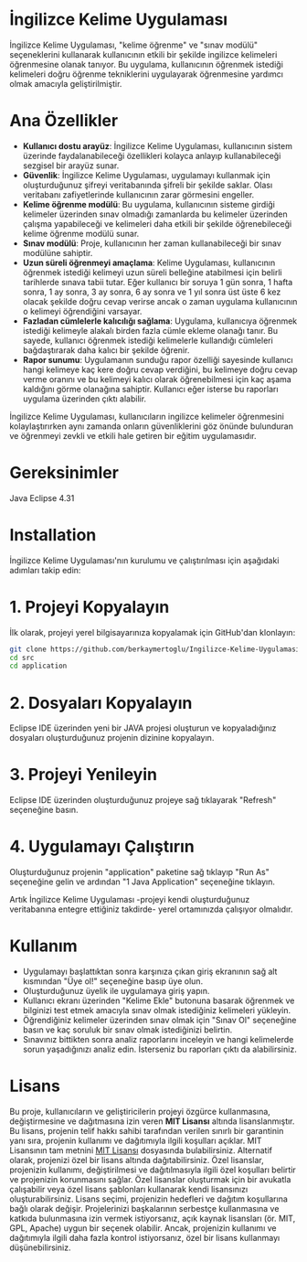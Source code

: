 # İngilizce Kelime Uygulaması

İngilizce Kelime Uygulaması, "kelime öğrenme" ve "sınav modülü" seçeneklerini kullanarak kullanıcının etkili bir şekilde ingilizce kelimeleri öğrenmesine olanak tanıyor. Bu uygulama, kullanıcının öğrenmek istediği kelimeleri doğru öğrenme tekniklerini uygulayarak öğrenmesine yardımcı olmak amacıyla geliştirilmiştir.

# Ana Özellikler

* **Kullanıcı dostu arayüz**: İngilizce Kelime Uygulaması, kullanıcının sistem üzerinde faydalanabileceği özellikleri kolayca anlayıp kullanabileceği sezgisel bir arayüz sunar.
* **Güvenlik**: İngilizce Kelime Uygulaması, uygulamayı kullanmak için oluşturduğunuz şifreyi veritabanında şifreli bir şekilde saklar. Olası veritabanı zafiyetlerinde kullanıcının zarar görmesini engeller.
* **Kelime öğrenme modülü**: Bu uygulama, kullanıcının sisteme girdiği kelimeler üzerinden sınav olmadığı zamanlarda bu kelimeler üzerinden çalışma yapabileceği ve kelimeleri daha etkili bir şekilde öğrenebileceği kelime öğrenme modülü sunar.
* **Sınav modülü**: Proje, kullanıcının her zaman kullanabileceği bir sınav modülüne sahiptir.
* **Uzun süreli öğrenmeyi amaçlama**: Kelime Uygulaması, kullanıcının öğrenmek istediği kelimeyi uzun süreli belleğine atabilmesi için belirli tarihlerde sınava tabii tutar. Eğer kullanıcı bir soruya 1 gün sonra, 1 hafta sonra, 1 ay sonra, 3 ay sonra, 6 ay sonra ve 1 yıl sonra üst üste 6 kez olacak şekilde doğru cevap verirse ancak o zaman uygulama kullanıcının o kelimeyi öğrendiğini varsayar.
* **Fazladan cümlelerle kalıcılığı sağlama**: Uygulama, kullanıcıya öğrenmek istediği kelimeyle alakalı birden fazla cümle ekleme olanağı tanır. Bu sayede, kullanıcı öğrenmek istediği kelimelerle kullandığı cümleleri bağdaştırarak daha kalıcı bir şekilde öğrenir.
* **Rapor sunumu**: Uygulamanın sunduğu rapor özelliği sayesinde kullanıcı hangi kelimeye kaç kere doğru cevap verdiğini, bu kelimeye doğru cevap verme oranını ve bu kelimeyi kalıcı olarak öğrenebilmesi için kaç aşama kaldığını görme olanağına sahiptir. Kullanıcı eğer isterse bu raporları uygulama üzerinden çıktı alabilir.

İngilizce Kelime Uygulaması, kullanıcıların ingilizce kelimeler öğrenmesini kolaylaştırırken aynı zamanda onların güvenliklerini göz önünde bulunduran ve öğrenmeyi zevkli ve etkili hale getiren bir eğitim uygulamasıdır.

# Gereksinimler

Java Eclipse 4.31

# Installation

İngilizce Kelime Uygulaması'nın kurulumu ve çalıştırılması için aşağıdaki adımları takip edin:

# 1. Projeyi Kopyalayın

İlk olarak, projeyi yerel bilgisayarınıza kopyalamak için GitHub'dan klonlayın:

```bash
git clone https://github.com/berkaymertoglu/Ingilizce-Kelime-Uygulamasi.git
cd src
cd application
```

# 2. Dosyaları Kopyalayın

Eclipse IDE üzerinden yeni bir JAVA projesi oluşturun ve kopyaladığınız dosyaları oluşturduğunuz projenin dizinine kopyalayın.

# 3. Projeyi Yenileyin

Eclipse IDE üzerinden oluşturduğunuz projeye sağ tıklayarak "Refresh" seçeneğine basın.

# 4. Uygulamayı Çalıştırın

Oluşturduğunuz projenin "application" paketine sağ tıklayıp "Run As" seçeneğine gelin ve ardından "1 Java Application" seçeneğine tıklayın.

Artık İngilizce Kelime Uygulaması -projeyi kendi oluşturduğunuz veritabanına entegre ettiğiniz takdirde- yerel ortamınızda çalışıyor olmalıdır.

# Kullanım

* Uygulamayı başlattıktan sonra karşınıza çıkan giriş ekranının sağ alt kısmından "Üye ol!" seçeneğine basıp üye olun.
* Oluşturduğunuz üyelik ile uygulamaya giriş yapın.
* Kullanıcı ekranı üzerinden "Kelime Ekle" butonuna basarak öğrenmek ve bilginizi test etmek amacıyla sınav olmak istediğiniz kelimeleri yükleyin.
* Öğrendiğiniz kelimeler üzerinden sınav olmak için "Sınav Ol" seçeneğine basın ve kaç soruluk bir sınav olmak istediğinizi belirtin.
* Sınavınız bittikten sonra analiz raporlarını inceleyin ve hangi kelimelerde sorun yaşadığınızı analiz edin. İsterseniz bu raporları çıktı da alabilirsiniz.

# Lisans

Bu proje, kullanıcıların ve geliştiricilerin projeyi özgürce kullanmasına, değiştirmesine ve dağıtmasına izin veren **MIT Lisansı** altında lisanslanmıştır. Bu lisans, projenin telif hakkı sahibi tarafından verilen sınırlı bir garantinin yanı sıra, projenin kullanımı ve dağıtımıyla ilgili koşulları açıklar.
MIT Lisansının tam metnini [MIT Lisansı](https://opensource.org/licenses/MIT) dosyasında bulabilirsiniz.
Alternatif olarak, projenizi özel bir lisans altında dağıtabilirsiniz. Özel lisanslar, projenizin kullanımı, değiştirilmesi ve dağıtılmasıyla ilgili özel koşulları belirtir ve projenizin korunmasını sağlar. Özel lisanslar oluşturmak için bir avukatla çalışabilir veya özel lisans şablonları kullanarak kendi lisansınızı oluşturabilirsiniz.
Lisans seçimi, projenizin hedefleri ve dağıtım koşullarına bağlı olarak değişir. Projelerinizi başkalarının serbestçe kullanmasına ve katkıda bulunmasına izin vermek istiyorsanız, açık kaynak lisansları (ör. MIT, GPL, Apache) uygun bir seçenek olabilir. Ancak, projenizin kullanımı ve dağıtımıyla ilgili daha fazla kontrol istiyorsanız, özel bir lisans kullanmayı düşünebilirsiniz.


